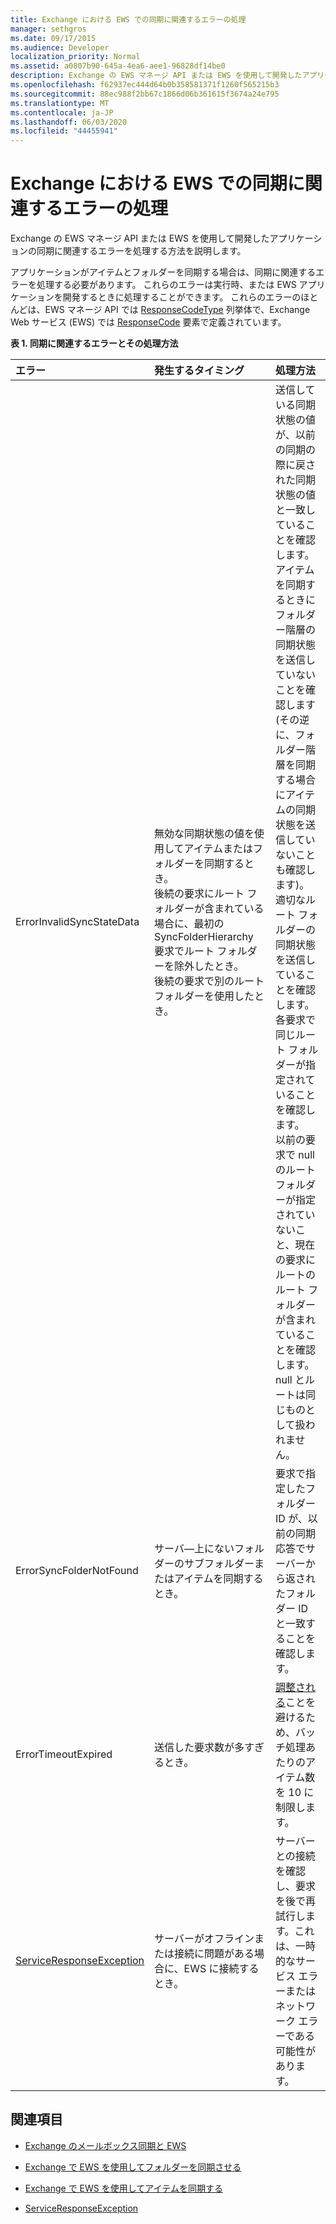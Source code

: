 ```yaml
---
title: Exchange における EWS での同期に関連するエラーの処理
manager: sethgros
ms.date: 09/17/2015
ms.audience: Developer
localization_priority: Normal
ms.assetid: a0807b90-645a-4ea6-aee1-96828df14be0
description: Exchange の EWS マネージ API または EWS を使用して開発したアプリケーションの同期に関連するエラーを処理する方法を説明します。
ms.openlocfilehash: f62937ec444d64b0b358581371f1260f565215b3
ms.sourcegitcommit: 88ec988f2bb67c1866d06b361615f3674a24e795
ms.translationtype: MT
ms.contentlocale: ja-JP
ms.lasthandoff: 06/03/2020
ms.locfileid: "44455941"
---
```

# <a name="handling-synchronization-related-errors-in-ews-in-exchange"></a>Exchange における EWS での同期に関連するエラーの処理

Exchange の EWS マネージ API または EWS を使用して開発したアプリケーションの同期に関連するエラーを処理する方法を説明します。
  
アプリケーションがアイテムとフォルダーを同期する場合は、同期に関連するエラーを処理する必要があります。 これらのエラーは実行時、または EWS アプリケーションを開発するときに処理することができます。 これらのエラーのほとんどは、EWS マネージ API では [ResponseCodeType](https://msdn.microsoft.com/library/exchangewebservices.responsecodetype%28v=exchg.80%29.aspx) 列挙体で、Exchange Web サービス (EWS) では [ResponseCode](https://msdn.microsoft.com/library/aa580757%28v=exchg.150%29.aspx) 要素で定義されています。 
  
**表 1. 同期に関連するエラーとその処理方法**

|**エラー**|**発生するタイミング**|**処理方法**|
|:-----|:-----|:-----|
|ErrorInvalidSyncStateData  <br/> | 無効な同期状態の値を使用してアイテムまたはフォルダーを同期するとき。  <br/>  後続の要求にルート フォルダーが含まれている場合に、最初の SyncFolderHierarchy 要求でルート フォルダーを除外したとき。  <br/>  後続の要求で別のルート フォルダーを使用したとき。  <br/> | 送信している同期状態の値が、以前の同期の際に戻された同期状態の値と一致していることを確認します。  <br/>  アイテムを同期するときにフォルダー階層の同期状態を送信していないことを確認します (その逆に、フォルダー階層を同期する場合にアイテムの同期状態を送信していないことも確認します)。  <br/>  適切なルート フォルダーの同期状態を送信していることを確認します。  <br/>  各要求で同じルート フォルダーが指定されていることを確認します。  <br/>  以前の要求で null のルート フォルダーが指定されていないこと、現在の要求にルートのルート フォルダーが含まれていることを確認します。null とルートは同じものとして扱われません。  <br/> |
|ErrorSyncFolderNotFound  <br/> |サーバ―上にないフォルダーのサブフォルダーまたはアイテムを同期するとき。  <br/> |要求で指定したフォルダー ID が、以前の同期応答でサーバーから返されたフォルダー ID と一致することを確認します。  <br/> |
|ErrorTimeoutExpired  <br/> |送信した要求数が多すぎるとき。  <br/> |[調整される](ews-throttling-in-exchange.md)ことを避けるため、バッチ処理あたりのアイテム数を 10 に制限します。  <br/> |
|[ServiceResponseException](https://msdn.microsoft.com/library/microsoft.exchange.webservices.data.serviceresponseexception%28v=exchg.80%29.aspx) <br/> |サーバーがオフラインまたは接続に問題がある場合に、EWS に接続するとき。  <br/> |サーバーとの接続を確認し、要求を後で再試行します。これは、一時的なサービス エラーまたはネットワーク エラーである可能性があります。  <br/> |
   
## <a name="see-also"></a>関連項目


- [Exchange のメールボックス同期と EWS](mailbox-synchronization-and-ews-in-exchange.md)
    
- [Exchange で EWS を使用してフォルダーを同期させる](how-to-synchronize-folders-by-using-ews-in-exchange.md)
    
- [Exchange で EWS を使用してアイテムを同期する](how-to-synchronize-items-by-using-ews-in-exchange.md)
    
- [ServiceResponseException](https://msdn.microsoft.com/library/microsoft.exchange.webservices.data.serviceresponseexception%28v=exchg.80%29.aspx)
    

